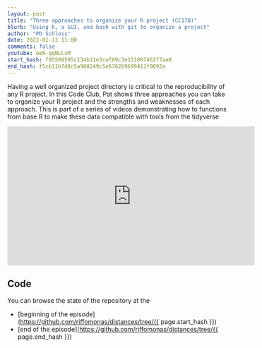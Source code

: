 ```yaml
---
layout: post
title: "Three approaches to organize your R project (CC178)"
blurb: "Using R, a GUI, and bash with git to organize a project"
author: "PD Schloss"
date: 2022-01-13 11:00
comments: false
youtube: GeN-qqNLLsM
start_hash: f95509595c134b11e3cef89c3e151007462f7ae8
end_hash: f5cb11b7d8c5a900249c5e676269699411f0092a
---
```


Having a well organized project directory is critical to the reproducibility of any R project. In this Code Club, Pat shows three approaches you can take to organize your R project and the strengths and weaknesses of each approach. This is part of a series of videos demonstrating how to functions from base R to make these data compatible with tools from the tidyverse


<iframe style="margin: 0 auto;display:block;" width="560" height="315" src="https://www.youtube.com/embed/{{ page.youtube }}" frameborder="0" allow="accelerometer; autoplay; encrypted-media; gyroscope; picture-in-picture" allowfullscreen></iframe>


## Code

You can browse the state of the repository at the
* [beginning of the episode](https://github.com/riffomonas/distances/tree/{{ page.start_hash }})
* [end of the episode](https://github.com/riffomonas/distances/tree/{{ page.end_hash }})

